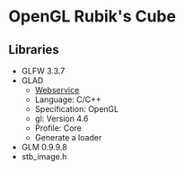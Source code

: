 # OpenGL Rubik's Cube

## Libraries
* GLFW 3.3.7
* GLAD
    * [Webservice](https://glad.dav1d.de/)
    * Language: C/C++
    * Specification: OpenGL
    * gl: Version 4.6
    * Profile: Core
    * Generate a loader
* GLM 0.9.9.8
* stb_image.h
